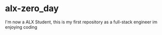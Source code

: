 # alx-zero_day
I'm now a ALX Student, this is my first repository as a full-stack engineer
im enjoying coding
